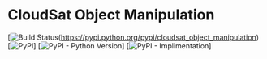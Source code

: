 # CloudSat Object Manipulation

[![Build Status](https://img.shields.io/pypi/v/cloudsat_object_manipulation.svg?branch=master)(https://pypi.python.org/pypi/cloudsat_object_manipulation)
[![PyPI](https://pypi.python.org/pypi/cloudsat_object_manipulation)]
[![PyPI - Python Version](https://pypi.python.org/pypi/cloudsat_object_manipulation)]
[![PyPI - Implimentation](https://pypi.python.org/pypi/cloudsat_object_manipulation)]

